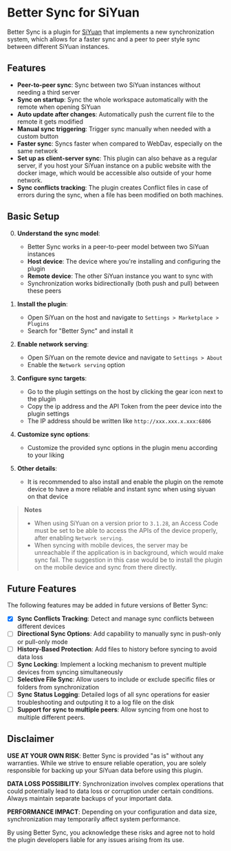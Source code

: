 # Better Sync for SiYuan

Better Sync is a plugin for [SiYuan](https://github.com/siyuan-note/siyuan) that implements a new synchronization system, which allows for a faster sync and a peer to peer style sync between different SiYuan instances.

## Features

- **Peer-to-peer sync**: Sync between two SiYuan instances without needing a third server
- **Sync on startup**: Sync the whole workspace automatically with the remote when opening SiYuan
- **Auto update after changes**: Automatically push the current file to the remote it gets modified
- **Manual sync triggering**: Trigger sync manually when needed with a custom button
- **Faster sync**: Syncs faster when compared to WebDav, especially on the same network
- **Set up as client-server sync**: This plugin can also behave as a regular server, if you host your SiYuan instance on a public website with the docker image, which would be accessible also outside of your home network.
- **Sync conflicts tracking**: The plugin creates Conflict files in case of errors during the sync, when a file has been modified on both machines.

## Basic Setup

0. **Understand the sync model**:
    - Better Sync works in a peer-to-peer model between two SiYuan instances
    - **Host device**: The device where you're installing and configuring the plugin
    - **Remote device**: The other SiYuan instance you want to sync with
    - Synchronization works bidirectionally (both push and pull) between these peers

1. **Install the plugin**:
   - Open SiYuan on the host and navigate to `Settings > Marketplace > Plugins`
   - Search for "Better Sync" and install it

2. **Enable network serving**:
    - Open SiYuan on the remote device and navigate to `Settings > About`
    - Enable the `Network serving` option

3. **Configure sync targets**:
   - Go to the plugin settings on the host by clicking the gear icon next to the plugin
   - Copy the ip address and the API Token from the peer device into the plugin settings
   - The IP address should be written like `http://xxx.xxx.x.xxx:6806`

4. **Customize sync options**:
    - Customize the provided sync options in the plugin menu according to your liking

5. **Other details**:
    - It is recommended to also install and enable the plugin on the remote device to have a more reliable and instant sync when using siyuan on that device

> **Notes** 
> - When using SiYuan on a version prior to `3.1.28`, an Access Code must be set to be able to access the APIs of the device properly, after enabling `Network serving`.
> - When syncing with mobile devices, the server may be unreachable if the application is in background, which would make sync fail. The suggestion in this case would be to install the plugin on the mobile device and sync from there directly.

## Future Features

The following features may be added in future versions of Better Sync:

- [x] **Sync Conflicts Tracking**: Detect and manage sync conflicts between different devices
- [ ] **Directional Sync Options**: Add capability to manually sync in push-only or pull-only mode
- [ ] **History-Based Protection**: Add files to history before syncing to avoid data loss
- [ ] **Sync Locking**: Implement a locking mechanism to prevent multiple devices from syncing simultaneously
- [ ] **Selective File Sync**: Allow users to include or exclude specific files or folders from synchronization
- [ ] **Sync Status Logging**: Detailed logs of all sync operations for easier troubleshooting and outputing it to a log file on the disk
- [ ] **Support for sync to multiple peers**: Allow syncing from one host to multiple different peers.

## Disclaimer

**USE AT YOUR OWN RISK**: Better Sync is provided "as is" without any warranties. While we strive to ensure reliable operation, you are solely responsible for backing up your SiYuan data before using this plugin.

**DATA LOSS POSSIBILITY**: Synchronization involves complex operations that could potentially lead to data loss or corruption under certain conditions. Always maintain separate backups of your important data.

**PERFORMANCE IMPACT**: Depending on your configuration and data size, synchronization may temporarily affect system performance.

By using Better Sync, you acknowledge these risks and agree not to hold the plugin developers liable for any issues arising from its use.
